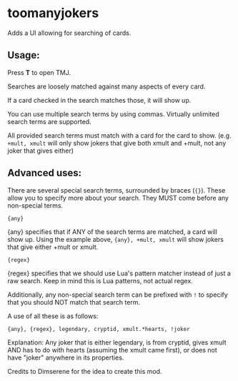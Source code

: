 # toomanyjokers
Adds a UI allowing for searching of cards.

## Usage:
Press <b>T</b> to open TMJ.

Searches are loosely matched against many aspects of every card.

If a card checked in the search matches those, it will show up.

You can use multiple search terms by using commas. Virtually unlimited search terms are supported.

All provided search terms must match with a card for the card to show. (e.g. `+mult, xmult` will only show jokers that give both xmult and +mult, not any joker that gives either)

## Advanced uses:

There are several special search terms, surrounded by braces (`{}`). These allow you to specify more about your search. They MUST come before any non-special terms.

`{any}`

{any} specifies that if ANY of the search terms are matched, a card will show up. Using the example above, `{any}, +mult, xmult` will show jokers that give either +mult or xmult.

`{regex}`

{regex} specifies that we should use Lua's pattern matcher instead of just a raw search. Keep in mind this is Lua patterns, not actual regex.

Additionally, any non-special search term can be prefixed with `!` to specify that you should NOT match that search term.

A use of all these is as follows:

`{any}, {regex}, legendary, cryptid, xmult.*hearts, !joker`

Explanation: Any joker that is either legendary, is from cryptid, gives xmult AND has to do with hearts (assuming the xmult came first), or does not have "joker" anywhere in its properties.






Credits to Dimserene for the idea to create this mod.
